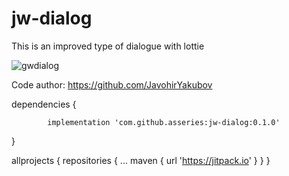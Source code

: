 # jw-dialog
This is an improved type of dialogue with lottie

![gwdialog](https://user-images.githubusercontent.com/98321734/150848045-497f435b-8e98-4cee-9baa-8a0992448d1b.gif)


Code author: https://github.com/JavohirYakubov

dependencies {

	        implementation 'com.github.asseries:jw-dialog:0.1.0'
}
  
  
  allprojects {
		repositories {
			...
			maven { url 'https://jitpack.io' }
		}
	}
